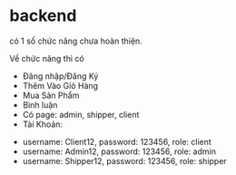 # backend

có 1 số chức năng chưa hoàn thiện.

Về chức năng thì có

- Đăng nhập/Đăng Ký
- Thêm Vào Giỏ Hàng
- Mua Sản Phẩm
- Bình luận
- Có page: admin, shipper, client
- Tài Khoản:
+ username: Client12, password: 123456, role: client
+ username: Admin12, password: 123456, role: admin
+ username: Shipper12, password: 123456, role: shipper
